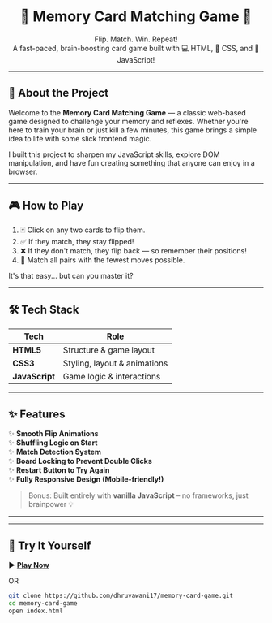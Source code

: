 <h1 align="center">🧠 Memory Card Matching Game 🎴</h1>

<p align="center">
  Flip. Match. Win. Repeat!<br/>
  A fast-paced, brain-boosting card game built with 💻 HTML, 🎨 CSS, and 🧠 JavaScript!
</p>

---

## 🚀 About the Project

Welcome to the **Memory Card Matching Game** — a classic web-based game designed to challenge your memory and reflexes. Whether you're here to train your brain or just kill a few minutes, this game brings a simple idea to life with some slick frontend magic.

I built this project to sharpen my JavaScript skills, explore DOM manipulation, and have fun creating something that anyone can enjoy in a browser.

---

## 🎮 How to Play

1. 🃏 Click on any two cards to flip them.
2. ✅ If they match, they stay flipped!
3. ❌ If they don't match, they flip back — so remember their positions!
4. 🔄 Match all pairs with the fewest moves possible.

It's that easy... but can you master it?

---

## 🛠️ Tech Stack

| Tech        | Role                          |
|-------------|-------------------------------|
| **HTML5**   | Structure & game layout       |
| **CSS3**    | Styling, layout & animations  |
| **JavaScript** | Game logic & interactions    |

---

## ✨ Features

✨ **Smooth Flip Animations**  
✨ **Shuffling Logic on Start**  
✨ **Match Detection System**  
✨ **Board Locking to Prevent Double Clicks**  
✨ **Restart Button to Try Again**  
✨ **Fully Responsive Design (Mobile-friendly!)**

> Bonus: Built entirely with **vanilla JavaScript** – no frameworks, just brainpower 💡

---


---

## 🧪 Try It Yourself

**▶️ [Play Now](https://dhruvawani17.github.io/Memory--game/)**

OR

```bash
git clone https://github.com/dhruvawani17/memory-card-game.git
cd memory-card-game
open index.html
